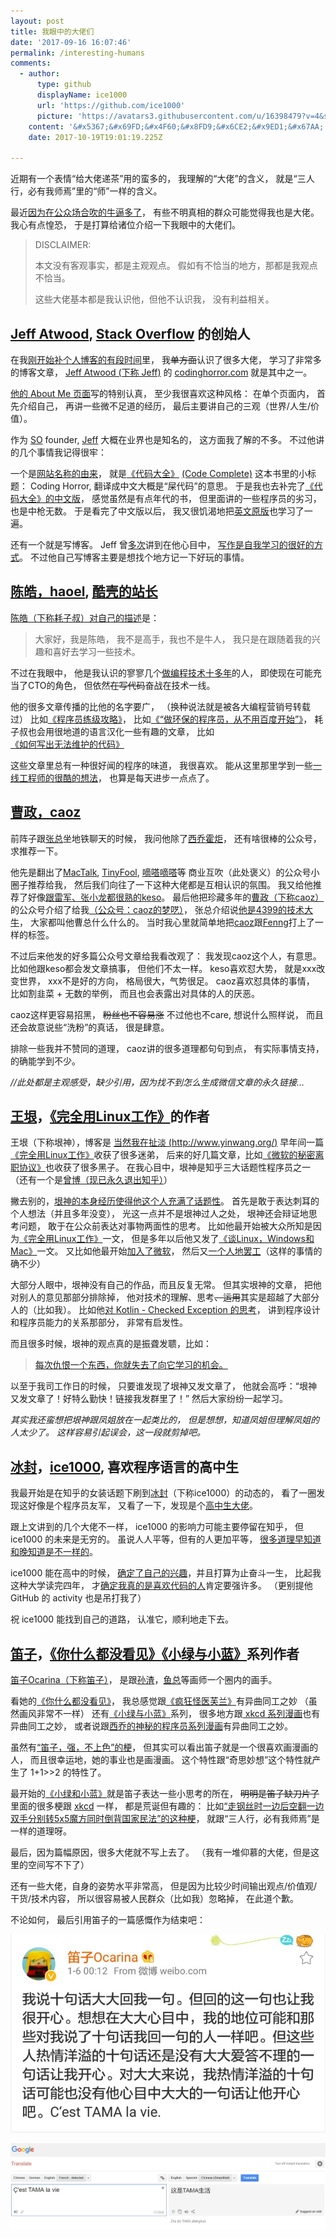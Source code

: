 ```yaml
---
layout: post
title: 我眼中的大佬们
date: '2017-09-16 16:07:46'
permalink: /interesting-humans
comments:
  - author:
      type: github
      displayName: ice1000
      url: 'https://github.com/ice1000'
      picture: 'https://avatars3.githubusercontent.com/u/16398479?v=4&s=73'
    content: '&#x5367;&#x69FD;&#x4F60;&#x8FD9;&#x6CE2;&#x9ED1;&#x67AA;'
    date: 2017-10-19T19:01:19.225Z

---
```


近期有一个表情“给大佬递茶”用的蛮多的，
我理解的“大佬”的含义，
就是“三人行，必有我师焉”里的“师”一样的含义。

<!--MORE-->

最近[因为在公众场合吹的牛逼多了][my-zhihu]，
有些不明真相的群众可能觉得我也是大佬。
我心有点惶恐，
于是打算给诸位介绍一下我眼中的大佬们。

> DISCLAIMER:
>
> 本文没有客观事实，都是主观观点。
> 假如有不恰当的地方，那都是我观点不恰当。
>
> 这些大佬基本都是我认识他，但他不认识我，
> 没有利益相关。


## [Jeff Atwood][jeff], [Stack Overflow][so] 的创始人

在我[刚开始补个人博客的有段时间][read-blog]里，
我~~单方面~~认识了很多大佬，
学习了非常多的博客文章，
[Jeff Atwood (下称 Jeff)][jeff] 的 [codinghorror.com][coding-horror] 就是其中之一。

[他的 About Me 页面][jeff]写的特别认真，
至少我很喜欢这种风格：
在单个页面内，
首先介绍自己，
再讲一些微不足道的经历，
最后主要讲自己的三观（世界/人生/价值）。

作为 [SO][so] founder,
[Jeff][jeff] 大概在业界也是知名的，
这方面我了解的不多。
不过他讲的几个事情我记得很牢：

一个是[网站名称的由来][name-of-coding-horror]，
就是[《代码大全》][code-complete-cn] [(Code Complete)][code-complete] 这本书里的小标题：
Coding Horror, 翻译成中文大概是“屎代码”的意思。
于是我也去补完了[《代码大全》的中文版][code-complete-cn]，
感觉虽然是有点年代的书，
但里面讲的一些程序员的劣习，
也是中枪无数。
于是看完了中文版以后，
我又很饥渴地把[英文原版][code-complete]也学习了一遍。

还有一个就是写博客。
Jeff 曾[多次][fear-of-writing]讲到在他心目中，
[写作是自我学习的很好的方式][how-to-write]。
不过他自己写博客主要是想找个地方记一下好玩的事情。


## [陈皓，haoel][haoel-weibo], [酷壳的站长][haoel]

[陈皓（下称耗子叔）对自己的描述][haoel]是：

> 大家好，我是陈皓，
> 我不是高手，我也不是牛人，
> 我只是在跟随着我的兴趣和喜好去学习一些技术。

不过在我眼中，
他是我认识的寥寥几个[做编程技术十多年][haoel-dev]的人，
即使现在可能充当了CTO的角色，
但依然~~在写代码~~奋战在技术一线。

他的很多文章传播的比他的名字要广，
（换种说法就是被各大编程营销号转载过）
比如[《程序员练级攻略》][level-tasks]，
比如[《“做环保的程序员，从不用百度开始”》][no-baidu]，
耗子叔也会用很地道的语言汉化一些有趣的文章，
比如[《如何写出无法维护的代码》][bad-code]

这些文章里总有一种很好闻的程序的味道，
我很喜欢。
能从这里那里学到一些[一线工程师的很酷的想法][se]，
也算是每天进步一点点了。


## [曹政，caoz][caoz]

前阵子跟[张总][tothegump]坐地铁聊天的时候，
我问他除了[西乔][xiqiao][霍炬][huoju]，
还有啥很棒的公众号，求推荐一下。

他先是翻出了[MacTalk][wechat-mactalk], [TinyFool][wechat-tinyfool], [嘀嗒嘀嗒][wechat-angelatalk]等
商业互吹（此处褒义）的公众号小圈子推荐给我，
然后我们向往了一下这种大佬都是互相认识的氛围。
我又给他推荐了好像[跟雷军、张小龙都很熟的keso][wechat-keso]。
最后他把珍藏多年的[曹政（下称caoz）][caoz]的公众号介绍了给我[（公众号：caoz的梦呓）][wechat-caoz]，
张总介绍说[他是4399的技术大牛][caoz-4399]，
大家都叫他曹总什么什么的。
当时我心里就简单地把[caoz][caoz]跟[Fenng][fenng]打上了一样的标签。

不过后来他发的好多篇公众号文章给我看改观了：
我发现caoz这个人，有意思。
比如他跟keso都会发文章搞事，
但他们不太一样。
keso喜欢怼大势，
就是xxx改变世界，
xxx不是好的方向，
格局很大，气势很足。
caoz喜欢怼具体的事情，
比如割韭菜 + 无数的举例，
而且也会表露出对具体的人的厌恶。

caoz这样更容易招黑，
~~粉丝也不容易涨~~
不过他也不care,
想说什么照样说，
而且还会故意说些“洗粉”的真话，
很是肆意。

排除一些我并不赞同的道理，
caoz讲的很多道理都句句到点，
有实际事情支持，
的确能学到不少。

_//此处都是主观感受，缺少引用，因为找不到怎么生成微信文章的永久链接…_


## [王垠][yin]，[《完全用Linux工作》][work-with-linux]的作者

王垠（下称垠神），博客是 [当然我在扯淡 (http://www.yinwang.org/)][yin]
早年间一篇[《完全用Linux工作》][work-with-linux]收获了很多迷弟，
后来的好几篇文章，比如[《微软的秘密离职协议》][microsoft-separation]也收获了很多黑子。
在我心目中，垠神是知乎三大话题性程序员之一
（还有一个是[曾博（现已永久退出知乎）][bo]）

撇去别的，[垠神的本身经历使得他这个人充满了话题性][yin-pr]。
首先是敢于表达刺耳的个人想法（并且多年没变），
光这一点并不是垠神过人之处，
垠神还会辩证地思考问题，
敢于在公众前表达对事物两面性的思考。
比如他最开始被大众所知是因为[《完全用Linux工作》][work-with-linux]一文，
但是多年以后他又发了[《谈Linux，Windows和Mac》][linux-eh]一文。
又比如他最开始[加入了微软][yin-ms]，
然后又[一个人地罢工][yin-strike]（这样的事情的确不少）

大部分人眼中，垠神没有自己的作品，而且反复无常。
但其实垠神的文章，
把他对别人的意见那部分排除掉，
他对技术的理解、思考~~、运用~~其实是超越了大部分人的（比如我）。
比如他[对 Kotlin - Checked Exception 的思考][kotlin-ce]，
讲到程序设计和程序员能力的关系那部分，
非常有启发性。

而且很多时候，垠神的观点真的是振聋发聩，比如：

> [每次仇恨一个东西，你就失去了向它学习的机会。][linux-eh]

以至于我司工作日的时候，
只要谁发现了垠神又发文章了，
他就会高呼：“垠神又发文章了！好特么勤快！链接我发群里了！”
然后大家纷纷一起学习。

_其实我还蛮想把垠神跟凤姐放在一起类比的，_
_但是想想，知道凤姐但理解凤姐的人太少了。_
_这样容易引起误会，这一段就剪掉吧。_


## [冰封][ice1000]，[ice1000][github-ice1000], 喜欢程序语言的高中生

我最开始是在知乎的女装话题下刷到[冰封][ice1000]（下称ice1000）的动态的，
看了一圈发现这好像是个程序员友军，
又看了一下，发现是个[高中生大佬][highschool-ice1000]。

跟上文讲到的几个大佬不一样，
ice1000 的影响力可能主要停留在知乎，
但 ice1000 的未来是无穷的。
虽说人人平等，但有的人更加平等，
[很多道理早知道和晚知道是不一样的][time-is-money]。

ice1000 能在高中的时候，
[确定了自己的兴趣][real-ice1000]，并且打算为止奋斗一生，
比起我这种大学读完四年，
才[确定我真的是喜欢代码的人][i-like-coding]肯定要强许多。
（更别提他 GitHub 的 activity 也是吊打我了）

祝 ice1000 能找到自己的道路，
认准它，顺利地走下去。


## [笛子][ocarina]，[《你什么都没看见》][uc-nothing][《小绿与小蓝》][green-blue-life]系列作者

[笛子Ocarina（下称笛子）][ocarina]，
是跟[孙渣][sunzha]，[鱼总][a4typhoon]等画师一个圈内的画手。

看她的[《你什么都没看见》][uc-nothing]，
我总感觉跟[《疯狂怪医芙兰》][franken-fran]有异曲同工之妙
（虽然画风非常不一样）
还有[《小绿与小蓝》][green-blue-life]系列，
很多地方跟[ xkcd 系列漫画][xkcd]也有异曲同工之妙，
或者说跟[西乔的神秘的程序员系列漫画][xiqiao]有异曲同工之妙。

虽然有[“笛子，强，不上色”的梗][ocarina-strong]，
但其实可以看出笛子就是一个很喜欢画漫画的人，
而且很幸运地，她的事业也是画漫画。
这个特性跟“奇思妙想”这个特性就产生了 1+1>>2 的特性了。

最开始的[《小绿和小蓝》][green-blue-life]就是笛子表达一些小思考的所在，
~~明明是笛子缺刀片了~~
里面的很多梗跟 [xkcd][xkcd] 一样，
都是荒诞但有趣的：
比如[“走钢丝时一边后空翻一边双手分别转5x5魔方同时倒背国家民法”的这种梗][gb-talent]，
就跟“三人行，必有我师焉”是一样的道理呀。


最后，因为篇幅原因，很多大佬就不写上去了。
（我有一堆仰慕的大佬，但是这里的空间写不下了）

还有一些大佬，自身的姿势水平非常高，
但是因为比较少时间输出观点/价值观/干货/技术内容，
所以很容易被人民群众（比如我）忽略掉，
在此道个歉。

不论如何，
最后引用笛子的一篇感慨作为结束吧：

![cest-tama-la-vie][cest-tama-la-vie]

![cest-tama-la-vie-translate][cest-tama-la-vie-translate]

[my-zhihu]: https://www.zhihu.com/people/su-zi-yue-50/activities
[so]: https://stackoverflow.com/
[jeff]: https://blog.codinghorror.com/about-me/
[read-blog]: /read-blogs-to-write-blogs
[coding-horror]: https://blog.codinghorror.com/
[name-of-coding-horror]: https://blog.codinghorror.com/on-the-meaning-of-coding-horror/
[code-complete-cn]: https://book.douban.com/subject/1477390/
[code-complete]: https://www.amazon.com/Code-Complete-Practical-Handbook-Construction/dp/0735619670
[fear-of-writing]: https://blog.codinghorror.com/fear-of-writing/
[how-to-write]: https://blog.codinghorror.com/how-to-write-without-writing/
[haoel-weibo]: https://weibo.com/haoel
[haoel]: https://coolshell.cn/haoel
[haoel-dev]: https://coolshell.cn/articles/17446.html
[level-tasks]: https://coolshell.cn/articles/4990.html
[no-baidu]: https://coolshell.cn/articles/9308.html
[bad-code]: https://coolshell.cn/articles/4758.html
[se]: https://coolshell.cn/articles/17497.html
[caoz]: https://www.zhihu.com/people/cao-zheng/activities
[tothegump]: https://www.zhihu.com/people/jia-jia-15-81
[xiqiao]: http://blog.xiqiao.info/
[huoju]: http://blog.devep.net/virushuo/
[wechat-mactalk]: http://weixin.sogou.com/weixin?type=1&query=mactalkpro
[wechat-tinyfool]: http://weixin.sogou.com/weixin?type=1&query=tiny4voice
[wechat-angelatalk]: http://weixin.sogou.com/weixin?type=1&query=angelatalk
[wechat-keso]: http://weixin.sogou.com/weixin?type=1&query=kesoview
[wechat-caoz]: http://weixin.sogou.com/weixin?type=1&query=caozsay
[caoz-4399]: https://www.zhihu.com/question/19596615/answer/14322195
[fenng]: https://www.zhihu.com/people/fenng/activities
[yin]: http://www.yinwang.org/
[work-with-linux]: https://www.douban.com/group/topic/12121637/
[microsoft-separation]: http://www.yinwang.org/blog-cn/2017/05/10/microsoft-separation
[bo]: https://zhuanlan.zhihu.com/p/25031872
[yin-pr]: https://www.zhihu.com/question/20102511
[linux-eh]: https://www.douban.com/group/topic/44818003/
[yin-ms]: https://www.zhihu.com/question/50128385
[yin-strike]: http://www.yinwang.org/blog-cn/2017/04/11/strike
[kotlin-ce]: http://www.yinwang.org/blog-cn/2017/05/23/kotlin
[ice1000]: https://www.zhihu.com/people/ice1000/activities
[github-ice1000]: https://github.com/ice1000
[highschool-ice1000]: https://www.zhihu.com/question/64427785
[time-is-money]: https://www.zhihu.com/question/63691021
[real-ice1000]: https://www.zhihu.com/question/57850781
[i-like-coding]: /my-programmer-habits
[ocarina]: https://weibo.com/echohall?profile_ftype=1&is_all=1
[uc-nothing]: http://www.u17.com/comic/16179.html
[green-blue-life]: http://ac.qq.com/Comic/comicInfo/id/536332
[sunzha]: https://weibo.com/u/6365729214
[a4typhoon]: https://weibo.com/A4TYPHOON
[franken-fran]: https://en.wikipedia.org/wiki/Franken_Fran
[xkcd]: https://xkcd.com/
[ocarina-strong]: https://zh.moegirl.org/zh-hans/Ocarina
[gb-talent]: http://ac.qq.com/ComicView/index/id/536332/cid/95
[cest-tama-la-vie]: /assets/cest_tama_la_vie.jpg
[cest-tama-la-vie-translate]: /assets/cest_tama_la_vie_translate.jpg

